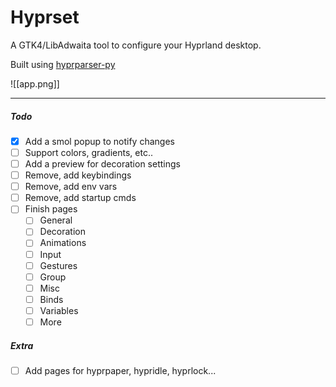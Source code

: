 # Hyprset

A GTK4/LibAdwaita tool to configure your Hyprland desktop.

Built using [hyprparser-py](https://github.com/tokyob0t/hyprparser-py)

![[app.png]]

---

##### Todo

- [x] Add a smol popup to notify changes
- [ ] Support colors, gradients, etc..
- [ ] Add a preview for decoration settings
- [ ] Remove, add keybindings
- [ ] Remove, add env vars
- [ ] Remove, add startup cmds
- [ ] Finish pages
  - [ ] General
  - [ ] Decoration
  - [ ] Animations
  - [ ] Input
  - [ ] Gestures
  - [ ] Group
  - [ ] Misc
  - [ ] Binds
  - [ ] Variables
  - [ ] More

##### Extra

- [ ] Add pages for hyprpaper, hypridle, hyprlock...

